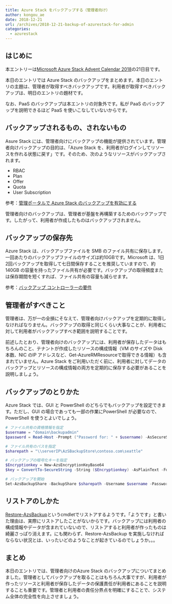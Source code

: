 ```yaml
---
title: Azure Stack をバックアップする（管理者向け）
author: kongou_ae
date: 2018-12-21
url: /archives/2018-12-21-backup-of-azurestack-for-admin
categories:
  - azurestack
---
```


##  はじめに

本エントリーは[Microsoft Azure Stack Advent Calendar 2018](https://qiita.com/advent-calendar/2018/azure-stack)の21日目です。

本日のエントリでは Azure Stack のバックアップをまとめます。本日のエントリの主題は、管理者が取得すべきバックアップです。利用者が取得すべきバックアップは、明日のエントリの題材です。

なお、PaaS のバックアップは本エントリの対象外です。私が PaaS のバックアップを説明できるほど PaaS を使いこなしていないからです。

## バックアップされるもの、されないもの

Asure Stack には、管理者向けにバックアップの機能が提供されています。管理者向けバックアップの目的は、「Azure Stack を、利用者がログインしてリソースを作れる状態に戻す」です。そのため、次のようなリソースがバックアップされます。

- RBAC
- Plan
- Offer
- Quota
- User Subscription

参考：[管理ポータルで Azure Stack のバックアップを有効にする](https://docs.microsoft.com/ja-jp/azure/azure-stack/azure-stack-backup-enable-backup-console)

管理者向けのバックアップは、管理者が基盤を再構築するためのバックアップです。したがって、利用者が作成したものはバックアップされません。

## バックアップの保存先

Azure Stack は、バックアップファイルを SMB のファイル共有に保存します。一回あたりのバックアップファイルのサイズは約10GBです。Microsoft は、1日2回バックアップを取得して七日間保存することを推奨していますので、約140GB の容量を持ったファイル共有が必要です。バックアップの取得頻度または保存期間を短くすれば、ファイル共有の容量も減らせます。

参考：[バックアップ コントローラーの要件](https://docs.microsoft.com/ja-jp/azure/azure-stack/azure-stack-backup-reference#backup-controller-requirements)

## 管理者がすべきこと

管理者は、万が一の全損にそなえて、管理者向けバックアップを定期的に取得しなければなりません。バックアップの取得と同じくらい大事なことが、利用者に対して利用者がバックアップすべき範囲を説明することです。

前述したとおり、管理者向けのバックアップには、利用者が保存したデータはもちろんのこと、テナントが作成したリソースの構成情報（VM のサイズや Disk本数、NIC のIP アドレスなど、Get-AzureRMResourceで取得できる情報）も含まれていません。Azure Stack をご利用いただく前に、利用者に対してデータのバックアップとリソースの構成情報の両方を定期的に保存する必要があることを説明しましょう。

## バックアップのとりかた

Azure Stack では、GUI と PowerShell のどちらでもバックアップを設定できます。ただし、GUI の場合であっても一部の作業にPowerShell が必要なので、PowerShell を使うとよいでしょう。

```powershell
# ファイル共有の資格情報を指定
$username = "domain\backupadmin"
$password = Read-Host -Prompt ("Password for: " + $username) -AsSecureString

# ファイル共有のパスを指定
$sharepath = "\\serverIP\AzSBackupStore\contoso.com\seattle"

# バックアップの暗号化キーを指定
$Encryptionkey = New-AzsEncryptionKeyBase64
$key = ConvertTo-SecureString -String ($Encryptionkey) -AsPlainText -Force

# バックアップを開始
Set-AzsBackupShare -BackupShare $sharepath -Username $username -Password $password -EncryptionKey $key
```

## リストアのしかた

[Restore-AzsBackup](https://docs.microsoft.com/en-us/powershell/module/azs.backup.admin/restore-azsbackup?view=azurestackps-1.5.0)というcmdletでリストアするようです。「ようです」と書いた理由は、実際にリストアしたことがないからです。バックアップには利用者の構成情報やデータが含まれていないので、リストアすると利用者が作ったものは綺麗さっぱり消えます。にも関わらず、Restore-AzsBackup を実施しなければならない状況とは、いったいどのようなことが起きているのでしょうか。。。

## まとめ

本日のエントリでは、管理者向けのAzure Stack のバックアップについてまとめました。管理者としてバックアップを取ることはもちろん大事ですが、利用者が作ったリソースと利用者が保存したデータの保護責任が利用者にあることを説明することも重要です。管理者と利用者の責任分界点を明確にすることで、システム全体の完全性を向上させましょう。
